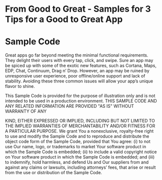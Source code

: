 # From Good to Great - Samples for 3 Tips for a Good to Great App
#  Sample Code 

Great apps go far beyond meeting the minimal functional requirements. They delight their users with every tap, click, and swipe. Sure an app may be spiced up with some of the exotic new features, such as Cortana, Maps, EDP, Chat, Continuum, Drag n’ Drop. However, an app may be ruined by unresponsive user experience, poor offline/online support and lack of stability. Avoiding these three common issues will allow your app’s unique flavor to shine.


This Sample Code is provided for the purpose of illustration only and is not intended to be used in a production environment.  THIS SAMPLE CODE AND ANY RELATED INFORMATION ARE PROVIDED "AS IS" WITHOUT WARRANTY OF ANY 

KIND, EITHER EXPRESSED OR IMPLIED, INCLUDING BUT NOT LIMITED TO THE IMPLIED WARRANTIES OF MERCHANTABILITY AND/OR FITNESS FOR A PARTICULAR PURPOSE.  We grant You a nonexclusive, royalty-free right to use and modify the Sample Code and to reproduce and distribute the object code form of the Sample Code, provided that You agree: (i) to not use Our name, logo, or trademarks to market Your software product in which the Sample Code is embedded; (ii) to include a valid copyright notice on Your software product in which the Sample Code is embedded; and (iii) to indemnify, hold harmless, and defend Us and Our suppliers from and against any claims or lawsuits, including attorneys’ fees, that arise or result from the use or distribution of the Sample Code. 

